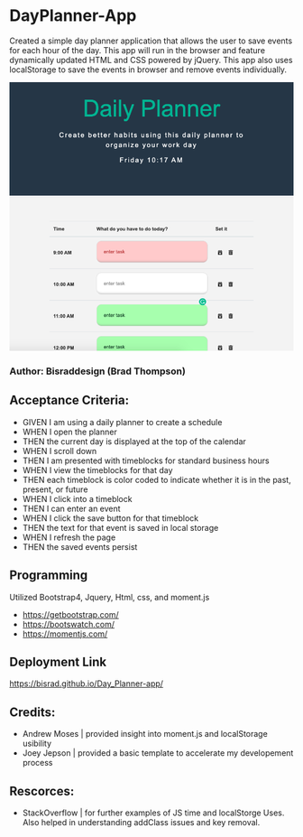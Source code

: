 # DayPlanner-App

Created a simple day planner application that allows the user to save events for each hour of the day. This app will run in the browser and feature dynamically updated HTML and CSS powered by jQuery. This app also uses localStorage to save the events in browser and remove events individually. 

![](expl_planner2.png)

### Author: Bisraddesign (Brad Thompson)

## Acceptance Criteria:

- GIVEN I am using a daily planner to create a schedule
- WHEN I open the planner
- THEN the current day is displayed at the top of the calendar
- WHEN I scroll down
- THEN I am presented with timeblocks for standard business hours
- WHEN I view the timeblocks for that day
- THEN each timeblock is color coded to indicate whether it is in the past, present, or future
- WHEN I click into a timeblock
- THEN I can enter an event
- WHEN I click the save button for that timeblock
- THEN the text for that event is saved in local storage
- WHEN I refresh the page
- THEN the saved events persist

## Programming 

Utilized Bootstrap4, Jquery, Html, css, and moment.js

- <https://getbootstrap.com/>
- <https://bootswatch.com/>
- <https://momentjs.com/>

## Deployment Link

<https://bisrad.github.io/Day_Planner-app/>

## Credits:

- Andrew Moses | provided insight into moment.js and localStorage usibility 
- Joey Jepson  | provided a basic template to accelerate my developement process 

## Rescorces:

- StackOverflow | for further examples of JS time and localStorge Uses. Also helped in understanding addClass 
                  issues and key removal.
